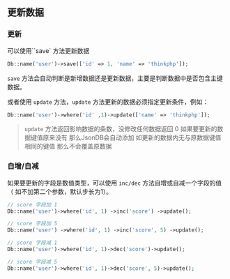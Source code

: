 ## 更新数据

### 更新

可以使用``save` 方法更新数据

```php
Db::name('user')->save(['id' => 1, 'name' => 'thinkphp']);
```

`save` 方法会自动判断是新增数据还是更新数据，主要是判断数据中是否包含主键数据。

或者使用 `update` 方法，`update` 方法更新的数据必须指定更新条件，例如：

```php
Db::name('user')->where('id' ,1)->update(['name' => 'thinkphp']);
```

> `update` 方法返回影响数据的条数，没修改任何数据返回 0
> 如果要更新的数据键值原来没有 那么JsonDB会自动添加
> 如更新的数据内无与原数据键值相同的键值 那么不会覆盖原数据

### 自增/自减

如果要更新的字段是数值类型，可以使用 `inc/dec` 方法自增或自减一个字段的值（ 如不加第二个参数，默认步长为1）。

```php
// score 字段加 1
Db::name('user')->where('id', 1) ->inc('score') ->update();

// score 字段加 5
Db::name('user') ->where('id', 1) ->inc('score', 5) ->update();

// score 字段减 1
Db::name('user')->where('id', 1)->dec('score')->update();

// score 字段减 5
Db::name('user')->where('id', 1)->dec('score', 5)->update();
```
